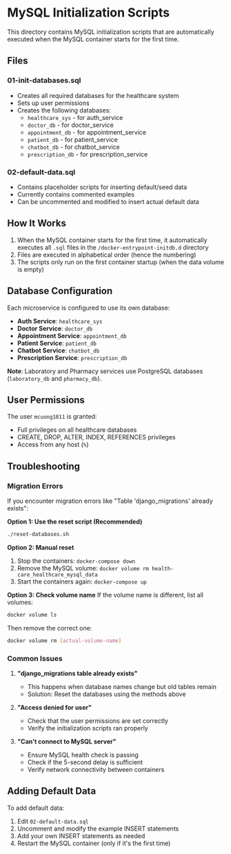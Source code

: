 # MySQL Initialization Scripts

This directory contains MySQL initialization scripts that are automatically executed when the MySQL container starts for the first time.

## Files

### 01-init-databases.sql

- Creates all required databases for the healthcare system
- Sets up user permissions
- Creates the following databases:
  - `healthcare_sys` - for auth_service
  - `doctor_db` - for doctor_service
  - `appointment_db` - for appointment_service
  - `patient_db` - for patient_service
  - `chatbot_db` - for chatbot_service
  - `prescription_db` - for prescription_service

### 02-default-data.sql

- Contains placeholder scripts for inserting default/seed data
- Currently contains commented examples
- Can be uncommented and modified to insert actual default data

## How It Works

1. When the MySQL container starts for the first time, it automatically executes all `.sql` files in the `/docker-entrypoint-initdb.d` directory
2. Files are executed in alphabetical order (hence the numbering)
3. The scripts only run on the first container startup (when the data volume is empty)

## Database Configuration

Each microservice is configured to use its own database:

- **Auth Service**: `healthcare_sys`
- **Doctor Service**: `doctor_db`
- **Appointment Service**: `appointment_db`
- **Patient Service**: `patient_db`
- **Chatbot Service**: `chatbot_db`
- **Prescription Service**: `prescription_db`

**Note**: Laboratory and Pharmacy services use PostgreSQL databases (`laboratory_db` and `pharmacy_db`).

## User Permissions

The user `mcuong1011` is granted:

- Full privileges on all healthcare databases
- CREATE, DROP, ALTER, INDEX, REFERENCES privileges
- Access from any host (`%`)

## Troubleshooting

### Migration Errors

If you encounter migration errors like "Table 'django_migrations' already exists":

**Option 1: Use the reset script (Recommended)**

```bash
./reset-databases.sh
```

**Option 2: Manual reset**

1. Stop the containers: `docker-compose down`
2. Remove the MySQL volume: `docker volume rm health-care_healthcare_mysql_data`
3. Start the containers again: `docker-compose up`

**Option 3: Check volume name**
If the volume name is different, list all volumes:

```bash
docker volume ls
```

Then remove the correct one:

```bash
docker volume rm [actual-volume-name]
```

### Common Issues

1. **"django_migrations table already exists"**

   - This happens when database names change but old tables remain
   - Solution: Reset the databases using the methods above

2. **"Access denied for user"**

   - Check that the user permissions are set correctly
   - Verify the initialization scripts ran properly

3. **"Can't connect to MySQL server"**
   - Ensure MySQL health check is passing
   - Check if the 5-second delay is sufficient
   - Verify network connectivity between containers

## Adding Default Data

To add default data:

1. Edit `02-default-data.sql`
2. Uncomment and modify the example INSERT statements
3. Add your own INSERT statements as needed
4. Restart the MySQL container (only if it's the first time)

